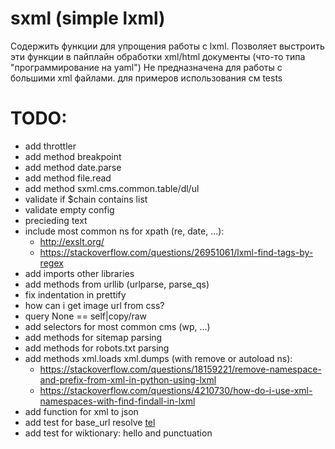 # sxml (simple lxml)
Содержить функции для упрощения работы с lxml.
Позволяет выстроить эти функции в пайплайн обработки xml/html документы
(что-то типа "программирование на yaml")
Не предназначена для работы с большими xml файлами.
для примеров использования см tests

# TODO:
* add throttler
* add method breakpoint
* add method date.parse
* add method file.read
* add method sxml.cms.common.table/dl/ul
* validate if $chain contains list
* validate empty config
* precieding text
* include most common ns for xpath (re, date, ...):
  - http://exslt.org/
  - https://stackoverflow.com/questions/26951061/lxml-find-tags-by-regex
* add imports other libraries
* add methods from urllib (urlparse, parse_qs)
* fix indentation in prettify
* how can i get image url from css?
* query None == self|copy/raw
* add selectors for most common cms (wp, ...)
* add methods for sitemap parsing
* add methods for robots.txt parsing
* add methods xml.loads xml.dumps (with remove or autoload ns):
  - https://stackoverflow.com/questions/18159221/remove-namespace-and-prefix-from-xml-in-python-using-lxml
  - https://stackoverflow.com/questions/4210730/how-do-i-use-xml-namespaces-with-find-findall-in-lxml
* add function for xml to json
* add test for base_url resolve <a href="tel:+79999999999">tel</a>
* add test for wiktionary: hello and punctuation
